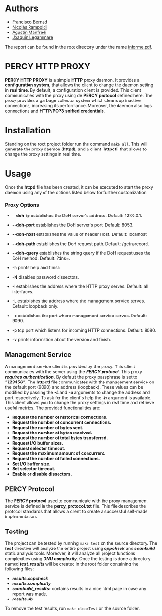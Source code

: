# Authors
- [Francisco Bernad](https://github.com/FrBernad)
- [Nicolás Rampoldi](https://github.com/NicolasRampoldi) 
- [Agustín Manfredi](https://github.com/imanfredi)
- [Joaquín Legammare](https://github.com/JoacoLega)

The report can be found in the root directory under the name [informe.pdf](https://bitbucket.org/itba/pc-2021a-10/src/master/Informe.pdf).

# PERCY HTTP PROXY
**PERCY HTTP PROXY** is a simple **HTTP** proxy daemon. It provides a **configuration system**, that allows the client
to change the daemon setting in **real time**. By default, a configuration client is provided. This client communicates
with the proxy using de **PERCY protocol** defined here. The proxy provides a garbage collector system which cleans up 
inactive connections, increasing its performance. Moreover, the daemon also logs connections and **HTTP**/**POP3**
**sniffed credentials**.

# Installation
Standing on the root project folder run the command `make all`. This will generate the proxy daemon (**httpd**), and a 
client (**httpctl**) that allows to change the proxy settings in real time.

# Usage
Once the **httpd** file has been created, it can be executed to start the proxy daemon using any
of the options listed below for further customization. 

### Proxy Options
- **--doh-ip <address-doh>**
        establishes the DoH server's address. Default: 127.0.0.1.

- **--doh-port <port>**
        establishes the DoH server's port. Default: 8053.

- **--doh-host <hostname>** 
        establishes the value of header Host. Default: localhost.

- **--doh-path <path>** 
        establishes the DoH request path. Default: /getnsrecord.

- **--doh-query <query>** 
        establishes the string query if the DoH request uses the DoH method. Default: ?dns=.

- **-h** 
        prints help and finish

- **-N** 
        disables password dissectors.

- **-l <address-http>** 
        establishes the address where the HTTP proxy serves. Default: all interfaces.

- **-L <address-de-management>** 
        establishes the address where the management service serves. Default: loopback only.

- **-o <management-port>** 
        establishes the port where management service serves. Default: 9090.

- **-p <local-port>** 
        tcp port which listens for incoming HTTP connections. Default: 8080.

- **-v** 
        prints information about the version and finish.


## Management Service
A management service client is provided by the proxy. This client communicates with the server using the ***PERCY protocol***. This proxy ***requires authentication***. By default the proxy passphrase is set to ***"123456"***. The **httpctl** file communicates with the management service on the default port (9090) and address (loopback). These values can be modified by passing the ***-L*** and ***-o*** arguments to change the address and port respectively. To ask for the client's help the ***-h*** argument is available. This client allows you to change the proxy settings in real time and retrieve
useful metrics. The provided functionalities are:
- **Request the number of historical connections.**
- **Request the number of concurrent connections.**
- **Request the number of bytes sent.**
- **Request the number of bytes received.**
- **Request the number of total bytes transferred.**
- **Request I/O buffer sizes.**
- **Request selector timeout.**
- **Request the maximum amount of concurrent.**
- **Request the number of failed connections.**
- **Set I/O buffer size.**
- **Set selector timeout.**
- **Enable or disable dissectors.**

## PERCY Protocol
The **PERCY protocol** used to communicate with the proxy management service is defined in the **percy_protocol.txt**
file. This file describes the protocol standards that allows a client to create a successful self-made implementation.

## Testing
The project can be tested by running `make test` on the source directory. The ***test*** directive will analyze the entire project
using ***cppcheck*** and ***scanbuild*** static analysis tools. Moreover, it will analyze all project functions
complexities using ***GNU complexity***. Once the testing is done a directory named ***test_results***
will be created in the root folder containing the following files:
- ***results.ccpcheck***
- ***results.complexity***
- ***scanbuild_results:*** contains results in a nice html page in case any report was made.
- ***results.sb***

To remove the test results, run `make cleanTest` on the source folder.
